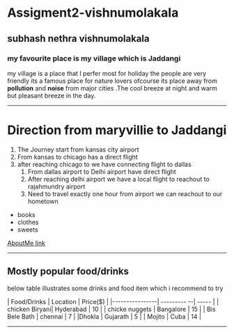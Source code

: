 # Assigment2-vishnumolakala

## subhash nethra vishnumolakala
### my favourite place is my village which is Jaddangi <br>

my village is a place that I perfer most for holiday the people are very friendly its a famous place for nature lovers ofcourse its place away from **pollution** and **noise** from major cities .The cool breeze at night and warm but pleasant breeze in the day.

-----

# Direction from maryvillie to Jaddangi 
1. The  Journey start from  kansas city airport  
2. From   kansas to chicago has a direct flight  
3. after reaching chicago to we have connecting flight to dallas
      1. From dallas airport to Delhi airport have direct flight 
      2. After reaching delhi airport we have a local flight to reachout to  rajahmundry airport 
      3. Need to travel exactly one hour from airport we can reachout to our hometown 

 * books 
 * clothes 
 * sweets 

 [AboutMe link](AboutMe.md)   


 -----

## Mostly popular food/drinks
below table illustrates some drinks and food item which i recommend  to try 

| Food/Drinks    | Location    | Price($) |
|----------------| --------- --| ----- |
| chicken Biryani| Hyderabad   | 10  |
| chicke nuggets | Bangalore   | 15  |
| Bis Bele Bath  |  chennai    | 7   |
|Dhokla          | Gujarath    | 5   |
| Mojito         | Cuba        |  14 |

---









